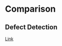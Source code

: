 # Comparison

## Defect Detection

[Link](https://www.sciencedirect.com/science/article/pii/S2090123221000643)

